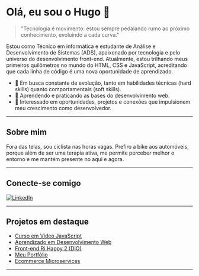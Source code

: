 # Olá, eu sou o Hugo 👋

> "Tecnologia é movimento: estou sempre pedalando rumo ao próximo conhecimento, evoluindo a cada curva."

Estou como Técnico em informática e estudante de Análise e Desenvolvimento de Sistemas (ADS), apaixonado por tecnologia e pelo universo do desenvolvimento front-end. Atualmente, estou trilhando meus primeiros quilômetros no mundo do HTML, CSS e JavaScript, acreditando que cada linha de código é uma nova oportunidade de aprendizado.

- 🚀 Em busca constante de evolução, tanto em habilidades técnicas (hard skills) quanto comportamentais (soft skills).
- 🌱 Aprendendo e praticando as bases do desenvolvimento web.
- 👀 Interessado em oportunidades, projetos e conexões que impulsionem meu crescimento como desenvolvedor.

---

## Sobre mim

Fora das telas, sou ciclista nas horas vagas. Prefiro a bike aos automóveis, porque além de ser uma terapia ativa, me permite perceber melhor o entorno e me mantém presente no aqui e agora.

---

## Conecte-se comigo

[![LinkedIn](https://img.shields.io/badge/LinkedIn-0077B5?style=for-the-badge&logo=linkedin&logoColor=white)](https://www.linkedin.com/in/hugo-mota-5a97a3352/)

---

## Projetos em destaque

- [Curso em Vídeo JavaScript](https://github.com/hugomota-dev/curso-em-video-javascript)
- [Aprendizado em Desenvolvimento Web](https://github.com/hugomota-dev/aprendizado-desenvolvimento-web)
- [Front-end Ri Happy 2 (DIO)](https://github.com/hugomota-dev/front-end-ri-happy-2-dio)
- [Meu Portfólio](https://github.com/hugomota-dev/hugomota.github.io)
- [Ecommerce Microservices](https://github.com/hugomota-dev/ecommerce-microservices)

---

<!--
**hugomota-dev/hugomota-dev** é um repositório ✨ _especial_ ✨, porque seu `README.md` aparece no seu perfil do GitHub!
-->
